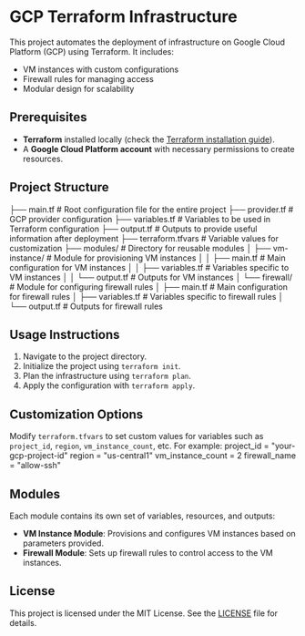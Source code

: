 # GCP Terraform Infrastructure

This project automates the deployment of infrastructure on Google Cloud Platform (GCP) using Terraform. It includes:
- VM instances with custom configurations
- Firewall rules for managing access
- Modular design for scalability

## Prerequisites
- **Terraform** installed locally (check the [Terraform installation guide](https://www.terraform.io/downloads.html)).
- A **Google Cloud Platform account** with necessary permissions to create resources.

## Project Structure
├── main.tf               # Root configuration file for the entire project
├── provider.tf           # GCP provider configuration
├── variables.tf          # Variables to be used in Terraform configuration
├── output.tf             # Outputs to provide useful information after deployment
├── terraform.tfvars      # Variable values for customization
├── modules/              # Directory for reusable modules
│   ├── vm-instance/       # Module for provisioning VM instances
│   │   ├── main.tf        # Main configuration for VM instances
│   │   ├── variables.tf    # Variables specific to VM instances
│   │   └── output.tf       # Outputs for VM instances
│   └── firewall/          # Module for configuring firewall rules
│       ├── main.tf        # Main configuration for firewall rules
│       ├── variables.tf    # Variables specific to firewall rules
│       └── output.tf       # Outputs for firewall rules

## Usage Instructions
1. Navigate to the project directory.
2. Initialize the project using `terraform init`.
3. Plan the infrastructure using `terraform plan`.
4. Apply the configuration with `terraform apply`.

## Customization Options
Modify `terraform.tfvars` to set custom values for variables such as `project_id`, `region`, `vm_instance_count`, etc. For example: project_id = "your-gcp-project-id" region = "us-central1" vm_instance_count = 2 firewall_name = "allow-ssh"


## Modules
Each module contains its own set of variables, resources, and outputs:
- **VM Instance Module**: Provisions and configures VM instances based on parameters provided.
- **Firewall Module**: Sets up firewall rules to control access to the VM instances.

## License
This project is licensed under the MIT License. See the [LICENSE](LICENSE) file for details.
